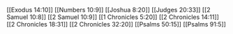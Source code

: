 [[Exodus 14:10]]
[[Numbers 10:9]]
[[Joshua 8:20]]
[[Judges 20:33]]
[[2 Samuel 10:8]]
[[2 Samuel 10:9]]
[[1 Chronicles 5:20]]
[[2 Chronicles 14:11]]
[[2 Chronicles 18:31]]
[[2 Chronicles 32:20]]
[[Psalms 50:15]]
[[Psalms 91:5]]
